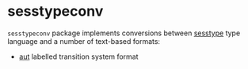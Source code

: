 # sesstypeconv

`sesstypeconv` package implements conversions between
[sesstype](https://github.com/nickng/sesstype.rs) type language and a number of
text-based formats:

- [aut](http://cadp.inria.fr/man/aut.html) labelled transition system format
